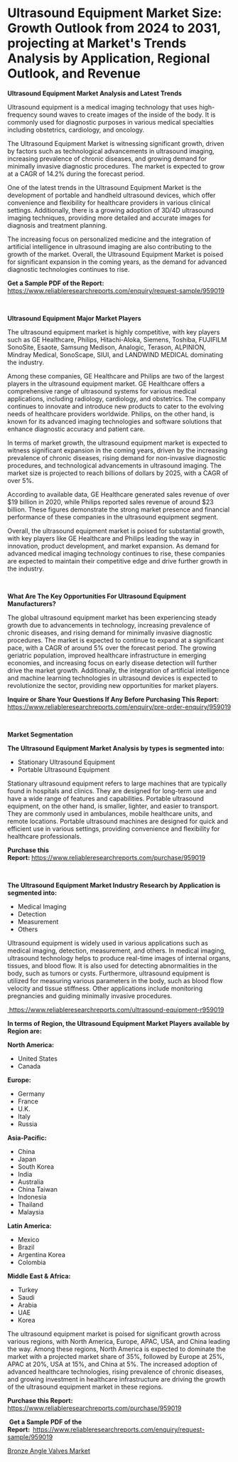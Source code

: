 <p><h1>Ultrasound Equipment Market Size: Growth Outlook from 2024 to 2031, projecting at Market's Trends Analysis by Application, Regional Outlook, and Revenue</h1></p><p><strong>Ultrasound Equipment Market Analysis and Latest Trends</strong></p>
<p><p>Ultrasound equipment is a medical imaging technology that uses high-frequency sound waves to create images of the inside of the body. It is commonly used for diagnostic purposes in various medical specialties including obstetrics, cardiology, and oncology.</p><p>The Ultrasound Equipment Market is witnessing significant growth, driven by factors such as technological advancements in ultrasound imaging, increasing prevalence of chronic diseases, and growing demand for minimally invasive diagnostic procedures. The market is expected to grow at a CAGR of 14.2% during the forecast period.</p><p>One of the latest trends in the Ultrasound Equipment Market is the development of portable and handheld ultrasound devices, which offer convenience and flexibility for healthcare providers in various clinical settings. Additionally, there is a growing adoption of 3D/4D ultrasound imaging techniques, providing more detailed and accurate images for diagnosis and treatment planning.</p><p>The increasing focus on personalized medicine and the integration of artificial intelligence in ultrasound imaging are also contributing to the growth of the market. Overall, the Ultrasound Equipment Market is poised for significant expansion in the coming years, as the demand for advanced diagnostic technologies continues to rise.</p></p>
<p><strong>Get a Sample PDF of the Report:&nbsp;</strong> <a href="https://www.reliableresearchreports.com/enquiry/request-sample/959019">https://www.reliableresearchreports.com/enquiry/request-sample/959019</a></p>
<p>&nbsp;</p>
<p><strong>Ultrasound Equipment Major Market Players</strong></p>
<p><p>The ultrasound equipment market is highly competitive, with key players such as GE Healthcare, Philips, Hitachi-Aloka, Siemens, Toshiba, FUJIFILM SonoSite, Esaote, Samsung Medison, Analogic, Terason, ALPINION, Mindray Medical, SonoScape, SIUI, and LANDWIND MEDICAL dominating the industry.</p><p>Among these companies, GE Healthcare and Philips are two of the largest players in the ultrasound equipment market. GE Healthcare offers a comprehensive range of ultrasound systems for various medical applications, including radiology, cardiology, and obstetrics. The company continues to innovate and introduce new products to cater to the evolving needs of healthcare providers worldwide. Philips, on the other hand, is known for its advanced imaging technologies and software solutions that enhance diagnostic accuracy and patient care.</p><p>In terms of market growth, the ultrasound equipment market is expected to witness significant expansion in the coming years, driven by the increasing prevalence of chronic diseases, rising demand for non-invasive diagnostic procedures, and technological advancements in ultrasound imaging. The market size is projected to reach billions of dollars by 2025, with a CAGR of over 5%.</p><p>According to available data, GE Healthcare generated sales revenue of over $19 billion in 2020, while Philips reported sales revenue of around $23 billion. These figures demonstrate the strong market presence and financial performance of these companies in the ultrasound equipment segment.</p><p>Overall, the ultrasound equipment market is poised for substantial growth, with key players like GE Healthcare and Philips leading the way in innovation, product development, and market expansion. As demand for advanced medical imaging technology continues to rise, these companies are expected to maintain their competitive edge and drive further growth in the industry.</p></p>
<p>&nbsp;</p>
<p><strong>What Are The Key Opportunities For Ultrasound Equipment Manufacturers?</strong></p>
<p><p>The global ultrasound equipment market has been experiencing steady growth due to advancements in technology, increasing prevalence of chronic diseases, and rising demand for minimally invasive diagnostic procedures. The market is expected to continue to expand at a significant pace, with a CAGR of around 5% over the forecast period. The growing geriatric population, improved healthcare infrastructure in emerging economies, and increasing focus on early disease detection will further drive the market growth. Additionally, the integration of artificial intelligence and machine learning technologies in ultrasound devices is expected to revolutionize the sector, providing new opportunities for market players.</p></p>
<p><strong>Inquire or Share Your Questions If Any Before Purchasing This Report:</strong> <a href="https://www.reliableresearchreports.com/enquiry/pre-order-enquiry/959019">https://www.reliableresearchreports.com/enquiry/pre-order-enquiry/959019</a></p>
<p>&nbsp;</p>
<p><strong>Market Segmentation</strong></p>
<p><strong>The Ultrasound Equipment Market Analysis by types is segmented into:</strong></p>
<p><ul><li>Stationary Ultrasound Equipment</li><li>Portable Ultrasound Equipment</li></ul></p>
<p><p>Stationary ultrasound equipment refers to large machines that are typically found in hospitals and clinics. They are designed for long-term use and have a wide range of features and capabilities. Portable ultrasound equipment, on the other hand, is smaller, lighter, and easier to transport. They are commonly used in ambulances, mobile healthcare units, and remote locations. Portable ultrasound machines are designed for quick and efficient use in various settings, providing convenience and flexibility for healthcare professionals.</p></p>
<p><strong>Purchase this Report:&nbsp;</strong><a href="https://www.reliableresearchreports.com/purchase/959019">https://www.reliableresearchreports.com/purchase/959019</a></p>
<p>&nbsp;</p>
<p><strong>The Ultrasound Equipment Market Industry Research by Application is segmented into:</strong></p>
<p><ul><li>Medical Imaging</li><li>Detection</li><li>Measurement</li><li>Others</li></ul></p>
<p><p>Ultrasound equipment is widely used in various applications such as medical imaging, detection, measurement, and others. In medical imaging, ultrasound technology helps to produce real-time images of internal organs, tissues, and blood flow. It is also used for detecting abnormalities in the body, such as tumors or cysts. Furthermore, ultrasound equipment is utilized for measuring various parameters in the body, such as blood flow velocity and tissue stiffness. Other applications include monitoring pregnancies and guiding minimally invasive procedures.</p></p>
<p><a href="https://www.reliableresearchreports.com/ultrasound-equipment-r959019">&nbsp;https://www.reliableresearchreports.com/ultrasound-equipment-r959019</a></p>
<p><strong>In terms of Region, the Ultrasound Equipment Market Players available by Region are:</strong></p>
<p>
    <p> <strong> North America: </strong>
        <ul>
            <li>United States</li>
            <li>Canada</li>
        </ul>
        </p> 
    <p> <strong> Europe: </strong>
        <ul>
            <li>Germany</li>
            <li>France</li>
            <li>U.K.</li>
            <li>Italy</li>
            <li>Russia</li>
        </ul>
        </p> 
    <p> <strong> Asia-Pacific: </strong>
        <ul>
            <li>China</li>
            <li>Japan</li>
            <li>South Korea</li>
            <li>India</li>
            <li>Australia</li>
            <li>China Taiwan</li>
            <li>Indonesia</li>
            <li>Thailand</li>
            <li>Malaysia</li>
        </ul>
        </p> 
    <p> <strong> Latin America: </strong>
        <ul>
            <li>Mexico</li>
            <li>Brazil</li>
            <li>Argentina Korea</li>
            <li>Colombia</li>
        </ul>
        </p> 
    <p> <strong> Middle East & Africa: </strong>
        <ul>
            <li>Turkey</li>
            <li>Saudi</li>
            <li>Arabia</li>
            <li>UAE</li>
            <li>Korea</li>
        </ul>
    </p>
    </p>
<p><p>The ultrasound equipment market is poised for significant growth across various regions, with North America, Europe, APAC, USA, and China leading the way. Among these regions, North America is expected to dominate the market with a projected market share of 35%, followed by Europe at 25%, APAC at 20%, USA at 15%, and China at 5%. The increased adoption of advanced healthcare technologies, rising prevalence of chronic diseases, and growing investment in healthcare infrastructure are driving the growth of the ultrasound equipment market in these regions.</p></p>
<p><strong>Purchase this Report: </strong><a href="https://www.reliableresearchreports.com/purchase/959019">https://www.reliableresearchreports.com/purchase/959019</a></p>
<p>&nbsp;<strong>Get a Sample PDF of the Report:&nbsp;&nbsp;</strong><a href="https://www.reliableresearchreports.com/enquiry/request-sample/959019">https://www.reliableresearchreports.com/enquiry/request-sample/959019</a></p>
<p><strong></strong></p>
<p><p><a href="https://issuu.com/reportprime-2/docs/bronze-angle-valves-market-size-2030.pptx">Bronze Angle Valves Market</a></p></p>